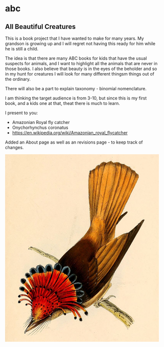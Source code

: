 # abc
## All Beautiful Creatures

This is a book project that I have wanted to make for many years. My grandson is growing up and I will regret not having this ready for him while he is still a child.

The idea is that there are many ABC books for kids that have the usual suspects for animals, and I want to highlight all the animals that are never in those books. I also believe that beauty is in the eyes of the beholder and so in my hunt for creatures I will look for many different thingsm things out of the ordinary.

There will also be a part to explain taxonomy - binomial nomenclature.

I am thinking the target audience is from 3-10, but since this is my first book, and a kids one at that, theat there is much to learn.

I present to you: 

- Amazonian Royal fly catcher
- Onychorhynchus coronatus 
- https://en.wikipedia.org/wiki/Amazonian_royal_flycatcher


Added an About page as well as an revisions page - to keep track of changes.

![Sample image](/images/AmazonRoyal_1841.jpg)
